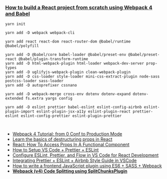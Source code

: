 ### [How to build a React project from scratch using Webpack 4 and Babel](https://hackernoon.com/how-to-build-a-react-project-from-scratch-using-webpack-4-and-babel-56d4a26afd32)

```
yarn init
```

```
yarn add -D webpack webpack-cli
```

```
yarn add react react-dom react-router-dom @babel/runtime @babel/polyfill
```

```
yarn add -D @babel/core babel-loader @babel/preset-env @babel/preset-react @babel/plugin-transform-runtime
yarn add -D html-webpack-plugin html-loader webpack-dev-server prop-types
yarn add -D uglifyjs-webpack-plugin clean-webpack-plugin
yarn add -D css-loader style-loader mini-css-extract-plugin node-sass postcss-loader sass-loader
yarn add -D autoprefixer cssnano
```

```
yarn add -D webpack-merge cross-env dotenv dotenv-expand dotenv-extended fs.extra yargs config
```

```
yarn add -D eslint prettier babel-eslint eslint-config-airbnb eslint-plugin-import eslint-plugin-jsx-a11y eslint-plugin-react prettier-eslint eslint-config-prettier eslint-plugin-prettier
```

```

```

```

```

- [Webpack 4 Tutorial: from 0 Conf to Production Mode](https://www.valentinog.com/blog/webpack-tutorial/)
- [Learn the basics of destructuring props in React](https://medium.freecodecamp.org/the-basics-of-destructuring-props-in-react-a196696f5477)
- [React: How To Access Props In A Functional Component](https://medium.com/@PhilipAndrews/react-how-to-access-props-in-a-functional-component-6bd4200b9e0b)
- [How to Setup VS Code + Prettier + ESLint](https://www.youtube.com/watch?v=YIvjKId9m2c)
- [Configure ESLint, Prettier, and Flow in VS Code for React Development](https://medium.com/@sgroff04/configure-eslint-prettier-and-flow-in-vs-code-for-react-development-c9d95db07213)
- [Integrating Prettier + ESLint + Airbnb Style Guide in VSCode](https://blog.echobind.com/integrating-prettier-eslint-airbnb-style-guide-in-vscode-47f07b5d7d6a)
- [How to write a frontend JavaScript plugin using ES6 + SASS + Webpack](https://itnext.io/how-to-write-a-frontend-javascript-plugin-using-es6-sass-webpack-a1c6d6fdeb71)
- **[Webpack (v4) Code Splitting using SplitChunksPlugin](https://itnext.io/react-router-and-webpack-v4-code-splitting-using-splitchunksplugin-f0a48f110312)**

